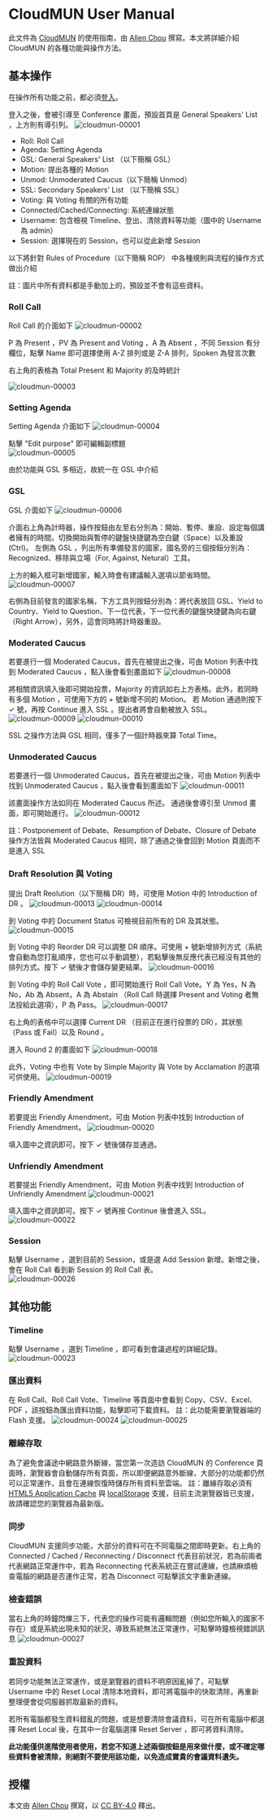 # CloudMUN User Manual

此文件為 [CloudMUN](https://cloudmun.com.tw) 的使用指南，由 [Allen Chou](https://allenchou.cc) 撰寫。本文將詳細介紹 CloudMUN 的各種功能與操作方法。

## 基本操作

在操作所有功能之前，都必須[登入](http://cloudmun.com.tw/login)。

登入之後，會被引導至 Conference 畫面，預設首頁是 General Speakers' List ，上方則有導引列。
![cloudmun-00001](https://cloud.githubusercontent.com/assets/4427280/20836686/85c0fce0-b8db-11e6-9225-19c83cbba14e.png)

* Roll: Roll Call
* Agenda: Setting Agenda
* GSL: General Speakers' List （以下簡稱 GSL）
* Motion: 提出各種的 Motion
* Unmod: Unmoderated Caucus（以下簡稱 Unmod）
* SSL: Secondary Speakers' List （以下簡稱 SSL）
* Voting: 與 Voting 有關的所有功能
* Connected/Cached/Connecting: 系統連線狀態
* Username: 包含檢視 Timeline、登出、清除資料等功能（圖中的 Username 為 admin）
* Session: 選擇現在的 Session，也可以從此新增 Session

以下將針對 Rules of Procedure（以下簡稱 ROP） 中各種規則與流程的操作方式做出介紹

註：圖片中所有資料都是手動加上的，預設並不會有這些資料。

### Roll Call

Roll Call 的介面如下
![cloudmun-00002](https://cloud.githubusercontent.com/assets/4427280/20836689/85c4c8de-b8db-11e6-977b-d27e92fb1a9d.png)

P 為 Present ，PV 為 Present and Voting ，A 為 Absent ，不同 Session 有分欄位，點擊 Name 即可選擇使用 A-Z 排列或是 Z-A 排列，Spoken 為發言次數

右上角的表格為 Total Present 和 Majority 的及時統計  

![cloudmun-00003](https://cloud.githubusercontent.com/assets/4427280/20836989/ec68a7bc-b8dc-11e6-9ef3-c3896900d219.png)

### Setting Agenda

Setting Agenda 介面如下
![cloudmun-00004](https://cloud.githubusercontent.com/assets/4427280/20836688/85c3d208-b8db-11e6-8356-ed1e0abe85b5.png)

點擊 "Edit purpose" 即可編輯副標題  
![cloudmun-00005](https://cloud.githubusercontent.com/assets/4427280/20836691/85c7f40a-b8db-11e6-9cce-69c6e93606d4.png)

由於功能與 GSL 多相近，故統一在 GSL 中介紹

### GSL

GSL 介面如下
![cloudmun-00006](https://cloud.githubusercontent.com/assets/4427280/20836690/85c7d24a-b8db-11e6-9d1e-0d48d2aac23d.png)

介面右上角為計時器，操作按鈕由左至右分別為：開始、暫停、重設、設定每個講者擁有的時間。切換開始與暫停的鍵盤快捷鍵為空白鍵（Space）以及重設 (Ctrl)。
左側為 GSL ，列出所有準備發言的國家，國名旁的三個按鈕分別為：Recognized、移除與立場（For, Against, Netural）工具。

上方的輸入框可新增國家，輸入時會有建議輸入選項以節省時間。
![cloudmun-00007](https://cloud.githubusercontent.com/assets/4427280/20836693/85e60242-b8db-11e6-8ece-604d2d44583e.png)

右側為目前發言的國家名稱，下方工具列按鈕分別為：將代表放回 GSL、Yield to Country、Yield to Question、下一位代表，下一位代表的鍵盤快捷鍵為向右鍵（Right Arrow），另外，這會同時將計時器重設。

### Moderated Caucus
若要進行一個 Moderated Caucus，首先在被提出之後，可由 Motion 列表中找到 Moderated Caucus ，點入後會看到畫面如下
![cloudmun-00008](https://cloud.githubusercontent.com/assets/4427280/20836694/85e810aa-b8db-11e6-8551-4da47885e116.png)

將相關資訊填入後即可開始投票，Majority 的資訊如右上方表格。此外，若同時有多個 Motion ，可使用下方的 + 號新增不同的 Motion。
若 Motion 通過則按下 ✓ 號，再按 Continue 進入 SSL 。提出者將會自動被放入 SSL。
![cloudmun-00009](https://cloud.githubusercontent.com/assets/4427280/20836695/85e96d1a-b8db-11e6-9e80-2eff82f98cfb.png)
![cloudmun-00010](https://cloud.githubusercontent.com/assets/4427280/20836696/85ea163e-b8db-11e6-8aaf-f4eeb26fc7bd.png)

SSL 之操作方法與 GSL 相同，僅多了一個計時器來算 Total Time。

### Unmoderated Caucus
若要進行一個 Unmoderated Caucus，首先在被提出之後，可由 Motion 列表中找到 Unmoderated Caucus ，點入後會看到畫面如下
![cloudmun-00011](https://cloud.githubusercontent.com/assets/4427280/20836697/85edff6a-b8db-11e6-8e57-d123839f72b2.png)

該畫面操作方法如同在 Moderated Caucus 所述。
通過後會導引至 Unmod 畫面，即可開始進行。
![cloudmun-00012](https://cloud.githubusercontent.com/assets/4427280/20836698/85ee2a8a-b8db-11e6-9ab0-b7734f70ed7f.png)


註：Postponement of Debate、Resumption of Debate、Closure of Debate 操作方法皆與 Moderated Caucus 相同，除了通過之後會回到 Motion 頁面而不是進入 SSL

### Draft Resolution 與 Voting
提出 Draft Reolution（以下簡稱 DR）時，可使用 Motion 中的 Introduction of DR 。
![cloudmun-00013](https://cloud.githubusercontent.com/assets/4427280/20836699/860af46c-b8db-11e6-8db8-8af8b2cf71cc.png)
![cloudmun-00014](https://cloud.githubusercontent.com/assets/4427280/20836700/860eba20-b8db-11e6-93d8-9eb46606564f.png)

到 Voting 中的 Document Status 可檢視目前所有的 DR 及其狀態。
![cloudmun-00015](https://cloud.githubusercontent.com/assets/4427280/20836701/860fbc22-b8db-11e6-9876-b5070e8cd5e2.png)

到 Voting 中的 Reorder DR 可以調整 DR 順序。可使用 + 號新增排列方式（系統會自動為您打亂順序，您也可以手動調整），若點擊後無反應代表已經沒有其他的排列方式。按下 ✓ 號後才會儲存變更結果。
![cloudmun-00016](https://cloud.githubusercontent.com/assets/4427280/20836702/860fe1b6-b8db-11e6-830e-89a573b675e0.png)

到 Voting 中的 Roll Call Vote ，即可開始進行 Roll Call Vote。Y 為 Yes，N 為 No，Ab 為 Absent，A 為 Abstain （Roll Call 時選擇 Present and Voting 者無法投給此選項），P 為 Pass。
![cloudmun-00017](https://cloud.githubusercontent.com/assets/4427280/20836703/8613a3d2-b8db-11e6-80fe-d4bf0de3d3af.png)

右上角的表格中可以選擇 	Current DR （目前正在進行投票的 DR），其狀態（Pass 或 Fail）以及 Round 。


進入 Round 2 的畫面如下
![cloudmun-00018](https://cloud.githubusercontent.com/assets/4427280/20836704/8613f030-b8db-11e6-81a1-07fd8d4984f5.png)

此外，Voting 中也有 Vote by Simple Majority 與 Vote by Acclamation 的選項可供使用。
![cloudmun-00019](https://cloud.githubusercontent.com/assets/4427280/20836706/862eea8e-b8db-11e6-9d22-795095e74e76.png)

### Friendly Amendment
若要提出 Friendly Amendment，可由 Motion 列表中找到 Introduction of Friendly Amendment。
![cloudmun-00020](https://cloud.githubusercontent.com/assets/4427280/20836707/86352d7c-b8db-11e6-80c0-8399aec3742e.png)

填入圖中之資訊即可。按下 ✓ 號後儲存並通過。

### Unfriendly Amendment
若要提出 Friendly Amendment，可由 Motion 列表中找到 Introduction of Unfriendly Amendment
![cloudmun-00021](https://cloud.githubusercontent.com/assets/4427280/20836708/8635e3f2-b8db-11e6-9d88-f9f19c85e860.png)

填入圖中之資訊即可。按下 ✓ 號再按 Continue 後會進入 SSL。
![cloudmun-00022](https://cloud.githubusercontent.com/assets/4427280/20836709/8636d4d8-b8db-11e6-8909-a84e8062bbba.png)

### Session
點擊 Username ，選到目前的 Session，或是選 Add Session 新增。新增之後，會在 Roll Call 看到新 Session 的 Roll Call 表。  
![cloudmun-00026](https://cloud.githubusercontent.com/assets/4427280/20836713/8659ffee-b8db-11e6-9749-b8b204c97f9a.png)

## 其他功能
### Timeline
點擊 Username ，選到 Timeline ，即可看到會議過程的詳細記錄。
![cloudmun-00023](https://cloud.githubusercontent.com/assets/4427280/20836710/863a160c-b8db-11e6-92f0-af0c1aff95cf.png)

### 匯出資料
在 Roll Call、Roll Call Vote、Timeline 等頁面中會看到 Copy、CSV、Excel、PDF ，該按鈕為匯出資料功能，點擊即可下載資料。
註：此功能需要瀏覽器端的 Flash 支援。
![cloudmun-00024](https://cloud.githubusercontent.com/assets/4427280/20836711/863a8d9e-b8db-11e6-87a8-a127251496a1.png)
![cloudmun-00025](https://cloud.githubusercontent.com/assets/4427280/20836712/86532598-b8db-11e6-9623-7cd00912c0e1.png)

### 離線存取
為了避免會議途中網路意外斷線，當您第一次造訪 CloudMUN 的 Conference 頁面時，瀏覽器會自動儲存所有頁面，所以即便網路意外斷線，大部分的功能都仍然可以正常運作，且會在連線恢復時儲存所有資料至雲端。
註：離線存取必須有 [HTML5 Application Cache](http://caniuse.com/#feat=offline-apps) 與 [localStorage](http://caniuse.com/#feat=namevalue-storage) 支援，目前主流瀏覽器皆已支援，故請確認您的瀏覽器為最新版。

### 同步
CloudMUN 支援同步功能，大部分的資料可在不同電腦之間即時更新。右上角的 Connected / Cached / Reconnecting / Disconnect 代表目前狀況，若為前兩者代表網路正常運作中，若為 Reconnecting 代表系統正在嘗試連線，也請麻煩檢查電腦的網路是否運作正常，若為 Disconnect 可點擊該文字重新連線。

### 檢查錯誤
當右上角的時鐘閃爍三下，代表您的操作可能有邏輯問題（例如您所輸入的國家不存在）或是系統出現未知的狀況，導致系統無法正常運作，可點擊時鐘檢視錯誤訊息
![cloudmun-00027](https://cloud.githubusercontent.com/assets/4427280/20836714/865d99ce-b8db-11e6-8f24-339bd876191c.png)

### 重設資料
若同步功能無法正常運作，或是瀏覽器的資料不明原因亂掉了，可點擊 Username 中的 Reset Local 清除本地資料，即可將電腦中的快取清除，再重新整理便會從伺服器抓取最新的資料。

若所有電腦都發生資料錯亂的問題，或是想要清除會議資料，可在所有電腦中都選擇 Reset Local 後，在其中一台電腦選擇 Reset Server ，即可將資料清除。

**此功能僅供進階使用者使用，若您不知道上述兩個按鈕是用來做什麼，或不確定哪些資料會被清除，則絕對不要使用該功能，以免造成寶貴的會議資料遺失。**


## 授權
本文由 [Allen Chou](https://allenchou.cc) 撰寫，以 [CC BY-4.0](https://creativecommons.org/licenses/by/4.0/deed.en) 釋出。